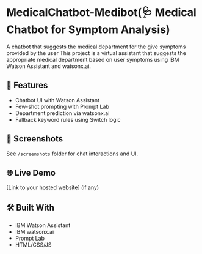 # MedicalChatbot-Medibot(🩺 Medical Chatbot for Symptom Analysis)
A chatbot that suggests the medical department for the give symptoms provided by the user
This project is a virtual assistant that suggests the appropriate medical department based on user symptoms using IBM Watson Assistant and watsonx.ai.

## 🔧 Features
- Chatbot UI with Watson Assistant
- Few-shot prompting with Prompt Lab
- Department prediction via watsonx.ai
- Fallback keyword rules using Switch logic

## 📸 Screenshots
See `/screenshots` folder for chat interactions and UI.

## 🌐 Live Demo
[Link to your hosted website] (if any)

## 🛠 Built With
- IBM Watson Assistant
- IBM watsonx.ai
- Prompt Lab
- HTML/CSS/JS



